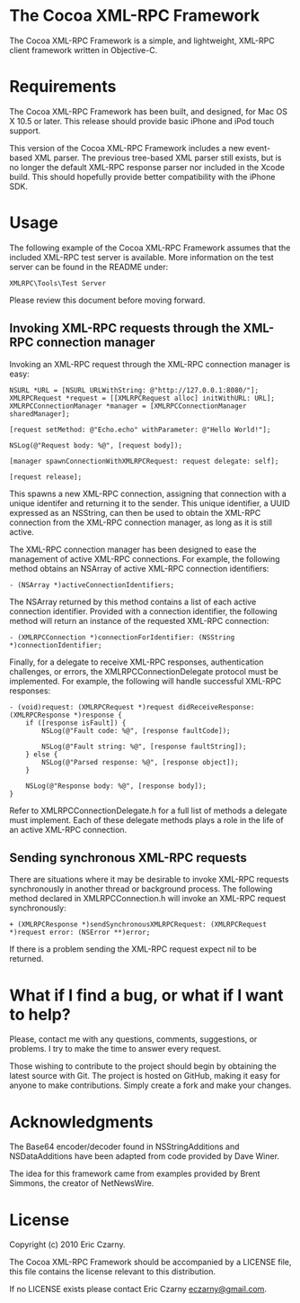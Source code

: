 # The Cocoa XML-RPC Framework

The  Cocoa  XML-RPC  Framework  is  a  simple,  and  lightweight, XML-RPC client
framework written in Objective-C.

# Requirements

The  Cocoa  XML-RPC Framework has been built, and designed, for Mac OS X 10.5 or
later. This release should provide basic iPhone and iPod touch support.

This  version  of  the  Cocoa  XML-RPC  Framework includes a new event-based XML
parser.  The  previous  tree-based XML parser still exists, but is no longer the
default  XML-RPC  response  parser  nor included in the Xcode build. This should
hopefully provide better compatibility with the iPhone SDK.

# Usage

The  following  example of the Cocoa XML-RPC Framework assumes that the included
XML-RPC  test  server  is  available. More information on the test server can be
found in the README under:

    XMLRPC\Tools\Test Server

Please review this document before moving forward.

## Invoking XML-RPC requests through the XML-RPC connection manager

Invoking an XML-RPC request through the XML-RPC connection manager is easy:

    NSURL *URL = [NSURL URLWithString: @"http://127.0.0.1:8080/"];	
    XMLRPCRequest *request = [[XMLRPCRequest alloc] initWithURL: URL];
    XMLRPCConnectionManager *manager = [XMLRPCConnectionManager sharedManager];
    
    [request setMethod: @"Echo.echo" withParameter: @"Hello World!"];
    
    NSLog(@"Request body: %@", [request body]);
    
    [manager spawnConnectionWithXMLRPCRequest: request delegate: self];
    
    [request release];

This  spawns  a  new XML-RPC connection, assigning that connection with a unique
identifer  and  returning  it  to  the  sender.  This  unique identifier, a UUID
expressed as an NSString, can then be used to obtain the XML-RPC connection from
the XML-RPC connection manager, as long as it is still active.

The  XML-RPC  connection  manager  has  been  designed to ease the management of
active XML-RPC connections. For example, the following method obtains an NSArray
of active XML-RPC connection identifiers:

    - (NSArray *)activeConnectionIdentifiers;

The  NSArray  returned  by this method contains a list of each active connection
identifier.  Provided  with  a  connection identifier, the following method will
return an instance of the requested XML-RPC connection:

    - (XMLRPCConnection *)connectionForIdentifier: (NSString *)connectionIdentifier;

Finally, for a delegate to receive XML-RPC responses, authentication challenges,
or  errors,  the  XMLRPCConnectionDelegate  protocol  must  be  implemented. For
example, the following will handle successful XML-RPC responses:

    - (void)request: (XMLRPCRequest *)request didReceiveResponse: (XMLRPCResponse *)response {
        if ([response isFault]) {
            NSLog(@"Fault code: %@", [response faultCode]);
            
            NSLog(@"Fault string: %@", [response faultString]);
        } else {
            NSLog(@"Parsed response: %@", [response object]);
        }
        
        NSLog(@"Response body: %@", [response body]);
    }

Refer  to  XMLRPCConnectionDelegate.h for a full list of methods a delegate must
implement.  Each of these delegate methods plays a role in the life of an active
XML-RPC connection.

## Sending synchronous XML-RPC requests

There  are  situations  where  it  may  be  desirable to invoke XML-RPC requests
synchronously  in  another  thread  or  background process. The following method
declared in XMLRPCConnection.h will invoke an XML-RPC request synchronously:

    + (XMLRPCResponse *)sendSynchronousXMLRPCRequest: (XMLRPCRequest *)request error: (NSError **)error;

If there is a problem sending the XML-RPC request expect nil to be returned.

# What if I find a bug, or what if I want to help?

Please, contact me with any questions, comments, suggestions, or problems. I try
to make the time to answer every request.

Those  wishing to contribute to the project should begin by obtaining the latest
source  with  Git. The project is hosted on GitHub, making it easy for anyone to
make contributions. Simply create a fork and make your changes.

# Acknowledgments

The  Base64  encoder/decoder found in NSStringAdditions and NSDataAdditions have
been adapted from code provided by Dave Winer.

The  idea  for  this framework came from examples provided by Brent Simmons, the
creator of NetNewsWire.

# License

Copyright (c) 2010 Eric Czarny.

The  Cocoa XML-RPC Framework  should  be  accompanied  by  a  LICENSE file, this
file  contains  the  license relevant to this distribution.

If no LICENSE exists please contact Eric Czarny <eczarny@gmail.com>.
